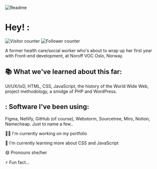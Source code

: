 
![Readme](https://user-images.githubusercontent.com/60813876/172880416-b93b00af-e1a2-455e-8c93-c77588b8a2f8.jpg)

# Hey! :
![Visitor counter](https://komarev.com/ghpvc/?username=lindamsandaker&color=1FB8BC) ![Follower counter](https://img.shields.io/github/followers/lindamsandaker?label=follow&logoColor=teal&style=social)

A former health care/social worker who's about to wrap up her first year with Front-end development, at Noroff VOC Oslo, Norway.

## 📚 What we've learned about this far:
UI/UX/IxD, HTML, CSS, JavaScript, the history of the World Wide Web, project methodology, a smidge of PHP and WordPress. 

## : Software I've been using:
Figma, Netlify, GitHub (of course), Webstorm, Sourcetree, Miro, Notion, Namecheap. Just to name a few.. 

👩‍💻 I'm currently working on my portfolio 

🧠 I'm currently learning more about CSS and JavaScript 

😄 Pronouns she/her

⚡️ Fun fact...






